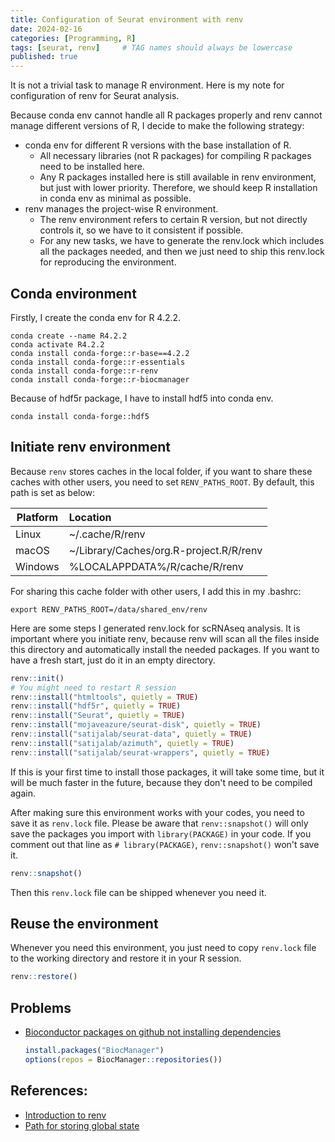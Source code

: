 ```yaml
---
title: Configuration of Seurat environment with renv
date: 2024-02-16
categories: [Programming, R]
tags: [seurat, renv]     # TAG names should always be lowercase
published: true
---
```


It is not a trivial task to manage R environment. Here is my note for configuration of renv for Seurat analysis.

Because conda env cannot handle all R packages properly and renv cannot manage different versions of R, I decide to make the following strategy:

- conda env for different R versions with the base installation of R.
  - All necessary libraries (not R packages) for compiling R packages need to be installed here.
  - Any R packages installed here is still available in renv environment, but just with lower priority. Therefore, we should keep R installation in conda env as minimal as possible.
- renv manages the project-wise R environment.
  - The renv environment refers to certain R version, but not directly controls it, so we have to it consistent if possible.
  - For any new tasks, we have to generate the renv.lock which includes all the packages needed, and then we just need to ship this renv.lock for reproducing the environment.

## Conda environment

Firstly, I create the conda env for R 4.2.2.

```shell
conda create --name R4.2.2
conda activate R4.2.2
conda install conda-forge::r-base==4.2.2
conda install conda-forge::r-essentials
conda install conda-forge::r-renv
conda install conda-forge::r-biocmanager
```

Because of hdf5r package, I have to install hdf5 into conda env.

```shell
conda install conda-forge::hdf5
```

## Initiate renv environment

Because `renv` stores caches in the local folder, if you want to share these caches with other users, you need to set `RENV_PATHS_ROOT`. By default, this path is set as below:

| Platform | Location     | 
|----------|:-------------|
| Linux | ~/.cache/R/renv |
| macOS | ~/Library/Caches/org.R-project.R/R/renv |
| Windows | %LOCALAPPDATA%/R/cache/R/renv |

For sharing this cache folder with other users, I add this in my .bashrc:

```shell
export RENV_PATHS_ROOT=/data/shared_env/renv
```

Here are some steps I generated renv.lock for scRNAseq analysis. It is important where you initiate renv, because renv will scan all the files inside this directory and automatically install the needed packages. If you want to have a fresh start, just do it in an empty directory.

```R
renv::init()
# You might need to restart R session
renv::install("htmltools", quietly = TRUE)
renv::install("hdf5r", quietly = TRUE)
renv::install("Seurat", quietly = TRUE)
renv::install("mojaveazure/seurat-disk", quietly = TRUE)
renv::install("satijalab/seurat-data", quietly = TRUE)
renv::install("satijalab/azimuth", quietly = TRUE)
renv::install("satijalab/seurat-wrappers", quietly = TRUE)
```

If this is your first time to install those packages, it will take some time, but it will be much faster in the future, because they don't need to be compiled again.

After making sure this environment works with your codes, you need to save it as `renv.lock` file. Please be aware that `renv::snapshot()` will only save the packages you import with `library(PACKAGE)` in your code. If you comment out that line as `# library(PACKAGE)`, `renv::snapshot()` won't save it.

```R
renv::snapshot()
```

Then this `renv.lock` file can be shipped whenever you need it.
 
## Reuse the environment

Whenever you need this environment, you just need to copy `renv.lock` file to the working directory and restore it in your R session.

```R
renv::restore()
```

## Problems

- [Bioconductor packages on github not installing dependencies](https://github.com/rstudio/renv/issues/934)
  ```R
  install.packages("BiocManager")
  options(repos = BiocManager::repositories())
  ```

## References:

- [Introduction to renv](https://rstudio.github.io/renv/articles/renv.html)
- [Path for storing global state](https://rstudio.github.io/renv/reference/paths.html)

